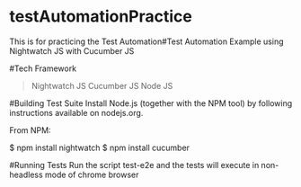 # testAutomationPractice
This is for practicing the Test Automation#Test Automation Example using Nightwatch JS with Cucumber JS

#Tech Framework
> Nightwatch JS
> Cucumber JS
> Node JS

#Building Test Suite
Install Node.js (together with the NPM tool) by following instructions available on nodejs.org.

From NPM:

$ npm install nightwatch
$ npm install cucumber

#Running Tests
Run the script test-e2e and the tests will execute in non-headless mode of chrome browser
